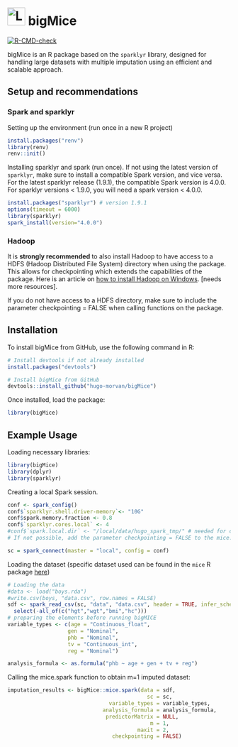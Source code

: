 <h1>
  <img src="images/bigMiceLogo.png" alt="Logo" width="40" height="40">
  bigMice
</h1>

<!-- badges: start -->
[![R-CMD-check](https://github.com/hugo-morvan/bigMice/actions/workflows/R-CMD-check.yaml/badge.svg)](https://github.com/hugo-morvan/bigMice/actions/workflows/R-CMD-check.yaml)
<!-- badges: end -->

bigMice is an R package based on the `sparklyr` library, designed for handling large datasets with multiple imputation using an efficient and scalable approach.

## Setup and recommendations

### Spark and sparklyr
Setting up the environment (run once in a new R project) 
```r
install.packages("renv")
library(renv)
renv::init()
```

Installing sparklyr and spark (run once). If not using the latest version of `sparklyr`, make sure to install a compatible Spark version, and vice versa. For the latest sparklyr release (1.9.1), the compatible Spark version is 4.0.0. For sparklyr versions < 1.9.0, you will need a spark version < 4.0.0.
```r
install.packages("sparklyr") # version 1.9.1
options(timeout = 6000)
library(sparklyr)
spark_install(version="4.0.0")
```
### Hadoop
It is **strongly recommended** to also install Hadoop to have access to a HDFS (Hadoop Distributed File System) directory when using the package. This allows for checkpointing which extends the capabilities of the package. Here is an article on [how to install Hadoop on Windows](https://medium.com/analytics-vidhya/hadoop-on-windows-eb322f520168). [needs more resources].

If you do not have access to a HDFS directory, make sure to include the parameter checkpointing = FALSE when calling functions on the package.

## Installation

To install bigMice from GitHub, use the following command in R:

```r
# Install devtools if not already installed
install.packages("devtools")

# Install bigMice from GitHub
devtools::install_github("hugo-morvan/bigMice")
```

Once installed, load the package:

```r
library(bigMice)
```

## Example Usage

Loading necessary libraries:
```r
library(bigMice)
library(dplyr)
library(sparklyr)
```
Creating a local Spark session.
```r
conf <- spark_config()
conf$`sparklyr.shell.driver-memory`<- "10G"
conf$spark.memory.fraction <- 0.8
conf$`sparklyr.cores.local` <- 4
#conf$`spark.local.dir` <- "/local/data/hugo_spark_tmp/" # needed for checkpointing.
# If not possible, add the parameter checkpointing = FALSE to the mice.spark call

sc = spark_connect(master = "local", config = conf)
```

Loading the dataset (specific dataset used can be found in the `mice` R package [here](https://github.com/amices/mice/tree/master/data))
```r
# Loading the data
#data <- load("boys.rda")
#write.csv(boys, "data.csv", row.names = FALSE)
sdf <- spark_read_csv(sc, "data", "data.csv", header = TRUE, infer_schema = TRUE, null_value = "NA") %>%
  select(-all_of(c("hgt","wgt","bmi","hc")))
# preparing the elements before running bigMICE
variable_types <- c(age = "Continuous_float", 
                   gen = "Nominal", 
                   phb = "Nominal",
                   tv = "Continuous_int",
                   reg = "Nominal")

analysis_formula <- as.formula("phb ~ age + gen + tv + reg")

```
Calling the mice.spark function to obtain m=1 imputed dataset:
```r
imputation_results <- bigMice::mice.spark(data = sdf,
                                            sc = sc,
                                variable_types = variable_types,
                              analysis_formula = analysis_formula,
                               predictorMatrix = NULL,
                                             m = 1,
                                         maxit = 2,
                                 checkpointing = FALSE)
```

